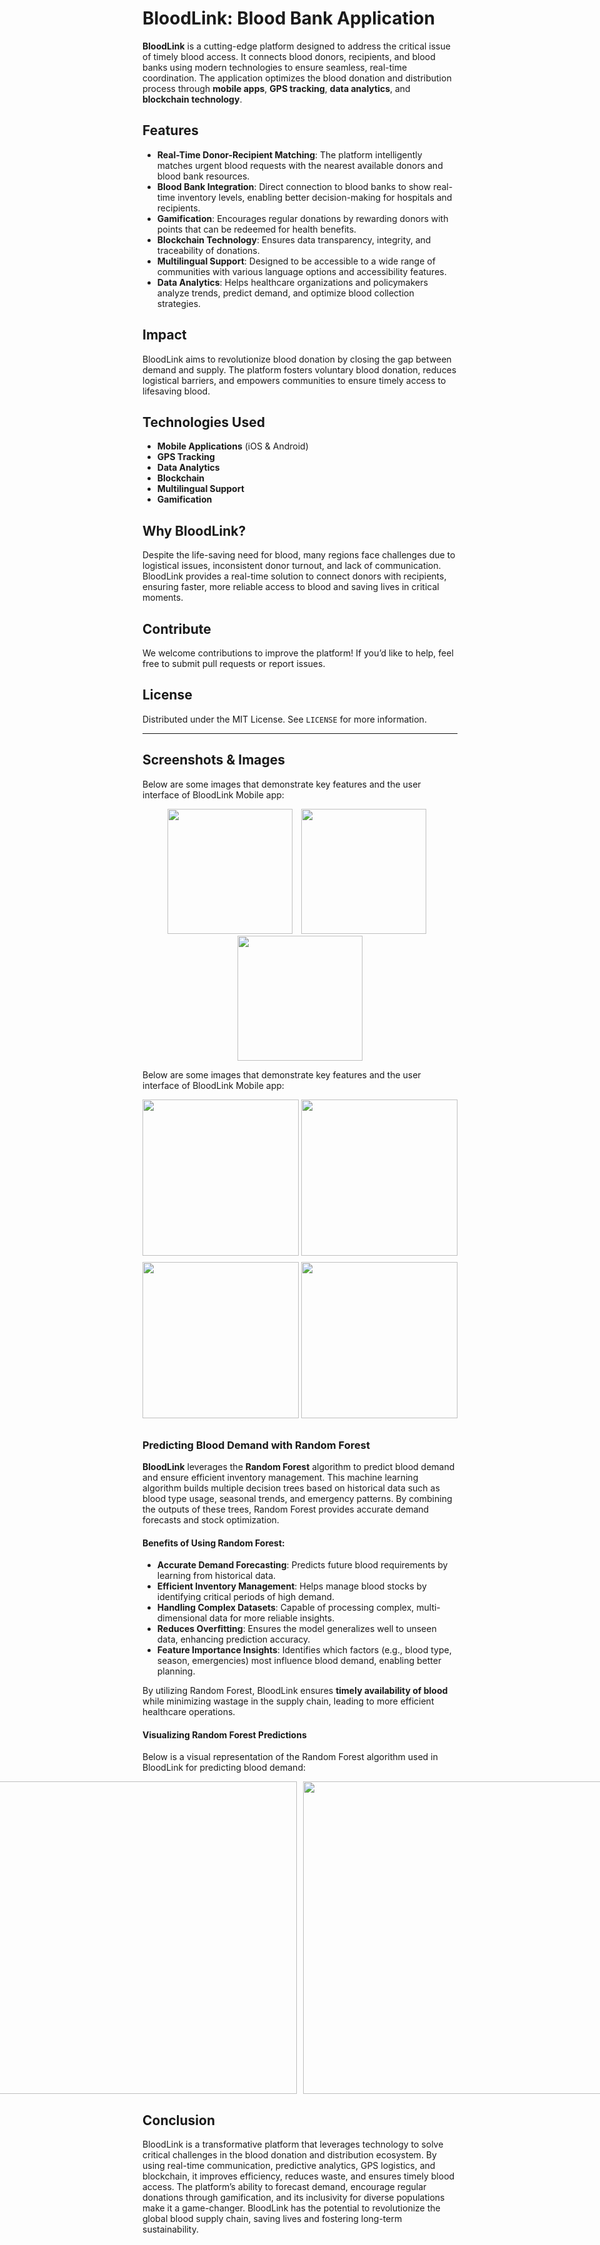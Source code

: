 # BloodLink: Blood Bank Application

**BloodLink** is a cutting-edge platform designed to address the critical issue of timely blood access. It connects blood donors, recipients, and blood banks using modern technologies to ensure seamless, real-time coordination. The application optimizes the blood donation and distribution process through **mobile apps**, **GPS tracking**, **data analytics**, and **blockchain technology**.

## Features
- **Real-Time Donor-Recipient Matching**: The platform intelligently matches urgent blood requests with the nearest available donors and blood bank resources.
- **Blood Bank Integration**: Direct connection to blood banks to show real-time inventory levels, enabling better decision-making for hospitals and recipients.
- **Gamification**: Encourages regular donations by rewarding donors with points that can be redeemed for health benefits.
- **Blockchain Technology**: Ensures data transparency, integrity, and traceability of donations.
- **Multilingual Support**: Designed to be accessible to a wide range of communities with various language options and accessibility features.
- **Data Analytics**: Helps healthcare organizations and policymakers analyze trends, predict demand, and optimize blood collection strategies.

## Impact
BloodLink aims to revolutionize blood donation by closing the gap between demand and supply. The platform fosters voluntary blood donation, reduces logistical barriers, and empowers communities to ensure timely access to lifesaving blood.

## Technologies Used
- **Mobile Applications** (iOS & Android)
- **GPS Tracking**
- **Data Analytics**
- **Blockchain**
- **Multilingual Support**
- **Gamification**

## Why BloodLink?
Despite the life-saving need for blood, many regions face challenges due to logistical issues, inconsistent donor turnout, and lack of communication. BloodLink provides a real-time solution to connect donors with recipients, ensuring faster, more reliable access to blood and saving lives in critical moments.

## Contribute
We welcome contributions to improve the platform! If you’d like to help, feel free to submit pull requests or report issues.

## License
Distributed under the MIT License. See `LICENSE` for more information.

---

## Screenshots & Images

Below are some images that demonstrate key features and the user interface of BloodLink Mobile app:

<div align="center">
  <img src="https://github.com/user-attachments/assets/3eb8c967-9258-4ddf-8fdc-9976be561701" width="200" style="margin-right: 10px;"/>
  <img src="https://github.com/user-attachments/assets/78abcc24-5dea-4e33-a938-142f0f0d025c" width="200" style="margin-right: 10px;"/>
  <img src="https://github.com/user-attachments/assets/32e550db-5772-4ab6-87ca-1e0d9dd1b37e" width="200"/>
</div>

Below are some images that demonstrate key features and the user interface of BloodLink Mobile app:

<div align="center">
  <img src="https://github.com/user-attachments/assets/b116e10d-7f7e-4d49-b8ce-4242d7d37c2f" width="250" style="margin-bottom: 10px;"/>
  <img src="https://github.com/user-attachments/assets/3f52948e-3232-4319-af05-52151e566b4c" width="250" style="margin-bottom: 10px;"/>
  <img src="https://github.com/user-attachments/assets/cffd0930-e359-4169-819f-6c70a0aa1c44" width="250" style="margin-bottom: 10px;"/>
  <img src="https://github.com/user-attachments/assets/d02b085f-9eb7-4a43-8d9b-18afc84bdec6" width="250"/>
</div>

### Predicting Blood Demand with Random Forest

**BloodLink** leverages the **Random Forest** algorithm to predict blood demand and ensure efficient inventory management. This machine learning algorithm builds multiple decision trees based on historical data such as blood type usage, seasonal trends, and emergency patterns. By combining the outputs of these trees, Random Forest provides accurate demand forecasts and stock optimization.

#### Benefits of Using Random Forest:
- **Accurate Demand Forecasting**: Predicts future blood requirements by learning from historical data.
- **Efficient Inventory Management**: Helps manage blood stocks by identifying critical periods of high demand.
- **Handling Complex Datasets**: Capable of processing complex, multi-dimensional data for more reliable insights.
- **Reduces Overfitting**: Ensures the model generalizes well to unseen data, enhancing prediction accuracy.
- **Feature Importance Insights**: Identifies which factors (e.g., blood type, season, emergencies) most influence blood demand, enabling better planning.

By utilizing Random Forest, BloodLink ensures **timely availability of blood** while minimizing wastage in the supply chain, leading to more efficient healthcare operations.

#### Visualizing Random Forest Predictions

Below is a visual representation of the Random Forest algorithm used in BloodLink for predicting blood demand:

<div align="center" style="display: flex; justify-content: center;">
  <img src="https://github.com/user-attachments/assets/7c11cc43-42aa-4e59-be0b-c0c2f353fa34" width="500" style="margin-right: 10px;"/>
  <img src="https://github.com/user-attachments/assets/eeb65e1b-52ef-4885-b98e-c090c4ece3a0" width="500"/>
</div>

## Conclusion

BloodLink is a transformative platform that leverages technology to solve critical challenges in the blood donation and distribution ecosystem. By using real-time communication, predictive analytics, GPS logistics, and blockchain, it improves efficiency, reduces waste, and ensures timely blood access. The platform’s ability to forecast demand, encourage regular donations through gamification, and its inclusivity for diverse populations make it a game-changer. BloodLink has the potential to revolutionize the global blood supply chain, saving lives and fostering long-term sustainability.







